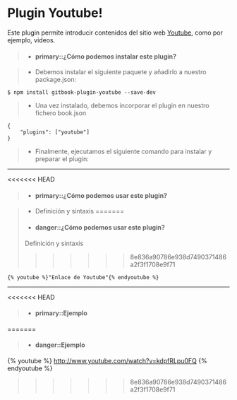 Plugin Youtube!
==============  

Este plugin permite introducir contenidos del sitio web [Youtube](http://www.youtube.com), como por ejemplo, videos.

>- #### primary::¿Cómo podemos instalar este plugin?

> - Debemos instalar el siguiente paquete  y añadirlo a nuestro package.json: 
>
```
$ npm install gitbook-plugin-youtube --save-dev
```
> - Una vez instalado, debemos incorporar el plugin en nuestro fichero book.json
>
``` 
{
    "plugins": ["youtube"] 
}
```
> - Finalmente, ejecutamos el siguiente comando para instalar y preparar el plugin:
>


<hr />

<<<<<<< HEAD
>- #### primary::¿Cómo podemos usar este plugin?

> - Definición y sintaxis
=======
>- #### danger::¿Cómo podemos usar este plugin?
> Definición y sintaxis
>>>>>>> 8e836a90786e938d7490371486a2f3f1708e9f71
>
``` 
{% youtube %}"Enlace de Youtube"{% endyoutube %}
```

<hr />
<<<<<<< HEAD

>- #### primary::Ejemplo
=======
 
>- #### danger::Ejemplo
{% youtube %} http://www.youtube.com/watch?v=kdpfRLpu0FQ {% endyoutube %}
>>>>>>> 8e836a90786e938d7490371486a2f3f1708e9f71



